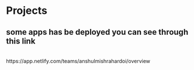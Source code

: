 # Projects
<h2>some apps has be deployed you can see through this link </h2>
<br>
https://app.netlify.com/teams/anshulmishrahardoi/overview

